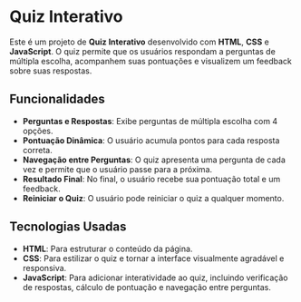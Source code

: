 # Quiz Interativo

Este é um projeto de **Quiz Interativo** desenvolvido com **HTML**, **CSS** e **JavaScript**. O quiz permite que os usuários respondam a perguntas de múltipla escolha, acompanhem suas pontuações e visualizem um feedback sobre suas respostas.

## Funcionalidades

- **Perguntas e Respostas**: Exibe perguntas de múltipla escolha com 4 opções.
- **Pontuação Dinâmica**: O usuário acumula pontos para cada resposta correta.
- **Navegação entre Perguntas**: O quiz apresenta uma pergunta de cada vez e permite que o usuário passe para a próxima.
- **Resultado Final**: No final, o usuário recebe sua pontuação total e um feedback.
- **Reiniciar o Quiz**: O usuário pode reiniciar o quiz a qualquer momento.

## Tecnologias Usadas

- **HTML**: Para estruturar o conteúdo da página.
- **CSS**: Para estilizar o quiz e tornar a interface visualmente agradável e responsiva.
- **JavaScript**: Para adicionar interatividade ao quiz, incluindo verificação de respostas, cálculo de pontuação e navegação entre perguntas.
